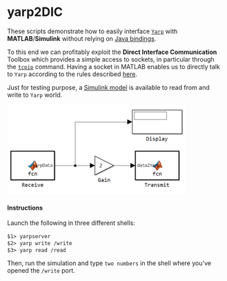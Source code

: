 # yarp2DIC

These scripts demonstrate how to easily interface [`Yarp`](https://github.com/robotology/yarp)
with **MATLAB**/**Simulink** without relying on [Java bindings](http://wiki.icub.org/yarpdoc/yarp_swig.html).

To this end we can profitably exploit the **Direct Interface Communication** Toolbox
which provides a simple access to sockets, in particular through the [`tcpip`](http://www.mathworks.com/help/instrument/tcpip.html) command.
Having a socket in MATLAB enables us to directly talk to `Yarp` according to the rules described
[here](http://wiki.icub.org/yarpdoc/yarp_without_yarp.html).

Just for testing purpose, a [Simulink model](https://github.com/pattacini/yarp2DIC/blob/master/yarpSimTest.mdl)
is available to read from and write to `Yarp` world.

![](https://github.com/pattacini/yarp2DIC/blob/master/img/model.png)

#### Instructions
Launch the following in three different shells:
```
$1> yarpserver
$2> yarp write /write
$3> yarp read /read
```
Then, run the simulation and type `two numbers` in the shell where you've opened
the `/write` port.
